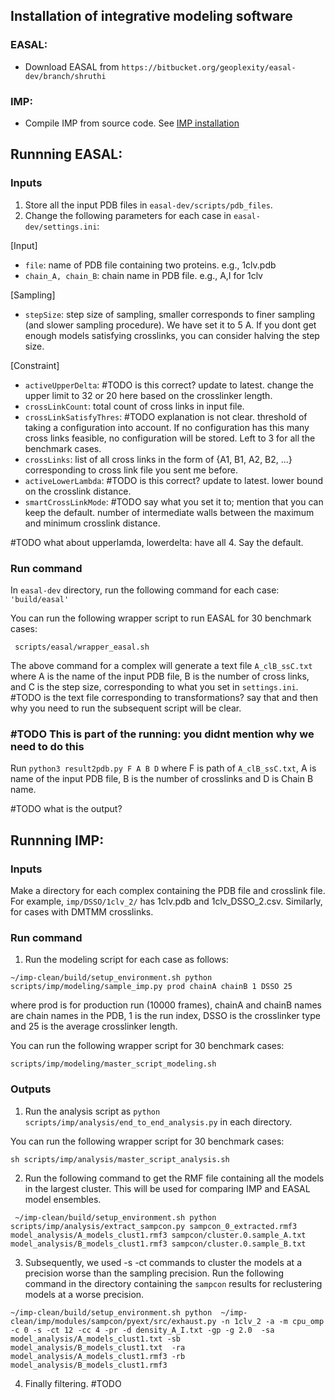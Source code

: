 ## **Installation of integrative modeling software**
### EASAL:
* Download EASAL from `https://bitbucket.org/geoplexity/easal-dev/branch/shruthi`

### IMP:
* Compile IMP from source code. See [IMP installation](https://github.com/salilab/imp)

## **Runnning EASAL:**

### Inputs
1. Store all the input PDB files in `easal-dev/scripts/pdb_files`.
2. Change the following parameters for each case in `easal-dev/settings.ini`:

[Input]
* `file`: name of PDB file containing two proteins. e.g., 1clv.pdb
* `chain_A, chain_B`: chain name in PDB file. e.g., A,I for 1clv

[Sampling]
* `stepSize`: step size of sampling, smaller corresponds to finer sampling (and slower sampling procedure). We have set it to 5 A. If you dont get enough models satisfying crosslinks, you can consider halving the step size. 

[Constraint]
* `activeUpperDelta`: #TODO is this correct? update to latest. change the upper limit to 32 or 20 here based on the crosslinker length.
* `crossLinkCount`: total count of cross links in input file.
* `crossLinkSatisfyThres`:  #TODO explanation is not clear. threshold of taking a configuration into account. If no configuration has this many cross links feasible, no configuration will be stored. Left to 3 for all the benchmark cases. 
* `crossLinks`: list of all cross links in the form of {A1, B1, A2, B2, ...} corresponding to cross link file you sent me before.
* `activeLowerLambda`:  #TODO is this correct? update to latest. lower bound on the crosslink distance.
* `smartCrossLinkMode`:  #TODO say what you set it to; mention that you can keep the default. number of intermediate walls between the maximum and minimum crosslink distance.

#TODO what about upperlamda, lowerdelta: have all 4. Say the default. 

### Run command
In `easal-dev` directory, run the following command for each case:
`'build/easal' `

You can run the following wrapper script to run EASAL for 30 benchmark cases:
 
```
 scripts/easal/wrapper_easal.sh
```

The above command for a complex will generate a text file `A_clB_ssC.txt` where A is the name of the input PDB file, B is the number of cross links, and C is the step size, corresponding to what you set in `settings.ini`. #TODO is the text file corresponding to transformations? say that and then why you need to run the subsequent script will be clear. 

### #TODO This is part of the running: you didnt mention why we need to do this

Run `python3 result2pdb.py F A B D` where F is path of `A_clB_ssC.txt`, A is name of the input PDB file, B is the number of crosslinks and D is Chain B name.

#TODO what is the output? 

## **Runnning IMP:**

### Inputs
Make a directory for each complex containing the PDB file and crosslink file. For example, `imp/DSSO/1clv_2/` has 1clv.pdb and 1clv_DSSO_2.csv. Similarly, for cases with DMTMM crosslinks.

### Run command
1. Run the modeling script for each case as follows:
   
`~/imp-clean/build/setup_environment.sh python scripts/imp/modeling/sample_imp.py prod chainA chainB 1 DSSO 25`

where prod is for production run (10000 frames), chainA and chainB names are chain names in the PDB, 1 is the run index, DSSO is the crosslinker type and 25 is the average crosslinker length. 

You can run the following wrapper script for 30 benchmark cases:
```
scripts/imp/modeling/master_script_modeling.sh
```

### Outputs
1. Run the analysis script as `python scripts/imp/analysis/end_to_end_analysis.py` in each directory.

You can run the following wrapper script for 30 benchmark cases:
```
sh scripts/imp/analysis/master_script_analysis.sh
```

2. Run the following command to get the RMF file containing all the models in the largest cluster. This will be used for comparing IMP and EASAL model ensembles. 

```
 ~/imp-clean/build/setup_environment.sh python scripts/imp/analysis/extract_sampcon.py sampcon_0_extracted.rmf3 model_analysis/A_models_clust1.rmf3 sampcon/cluster.0.sample_A.txt model_analysis/B_models_clust1.rmf3 sampcon/cluster.0.sample_B.txt
```

3. Subsequently, we used -s -ct commands to cluster the models at a precision worse than the sampling precision.
Run the following command in the directory containing the `sampcon` results for reclustering models at a worse precision.

```
~/imp-clean/build/setup_environment.sh python  ~/imp-clean/imp/modules/sampcon/pyext/src/exhaust.py -n 1clv_2 -a -m cpu_omp -c 0 -s -ct 12 -cc 4 -pr -d density_A_I.txt -gp -g 2.0  -sa model_analysis/A_models_clust1.txt -sb model_analysis/B_models_clust1.txt  -ra model_analysis/A_models_clust1.rmf3 -rb model_analysis/B_models_clust1.rmf3
```
4. Finally filtering. #TODO

